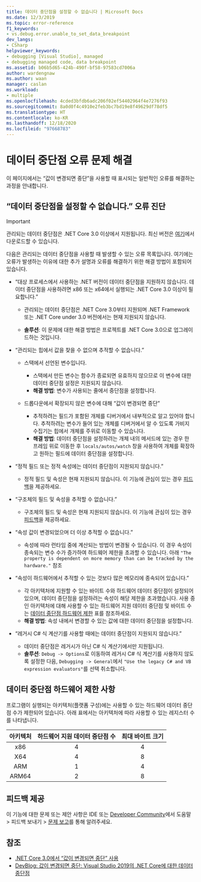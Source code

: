 ```yaml
---
title: 데이터 중단점을 설정할 수 없습니다 | Microsoft Docs
ms.date: 12/3/2019
ms.topic: error-reference
f1_keywords:
- vs.debug.error.unable_to_set_data_breakpoint
dev_langs:
- CSharp
helpviewer_keywords:
- debugging [Visual Studio], managed
- debugging managed code, data breakpoint
ms.assetid: b06b5d65-424b-490f-bf58-97583cd7006a
author: wardengnaw
ms.author: waan
manager: caslan
ms.workload:
- multiple
ms.openlocfilehash: 4cded3bfdb6adc206f02ef54402964f4e7276f93
ms.sourcegitcommit: 8a0d0f4c4910e2feb3bc7bd19e8f49629df78df5
ms.translationtype: HT
ms.contentlocale: ko-KR
ms.lasthandoff: 12/18/2020
ms.locfileid: "97668783"
---
```

# <a name="troubleshooting-data-breakpoint-errors"></a>데이터 중단점 오류 문제 해결
이 페이지에서는 “값이 변경되면 중단”을 사용할 때 표시되는 일반적인 오류를 해결하는 과정을 안내합니다.

## <a name="diagnosing-unable-to-set-data-breakpoint-errors"></a>“데이터 중단점을 설정할 수 없습니다.” 오류 진단
> [!IMPORTANT]
> 관리되는 데이터 중단점은 .NET Core 3.0 이상에서 지원됩니다. 최신 버전은 [여기](https://dotnet.microsoft.com/download)에서 다운로드할 수 있습니다.

다음은 관리되는 데이터 중단점을 사용할 때 발생할 수 있는 오류 목록입니다. 여기에는 오류가 발생하는 이유에 대한 추가 설명과 오류를 해결하기 위한 해결 방법이 포함되어 있습니다.

- “대상 프로세스에서 사용하는 .NET 버전이 데이터 중단점을 지원하지 않습니다. 데이터 중단점을 사용하려면 x86 또는 x64에서 실행되는 .NET Core 3.0 이상이 필요합니다.”

  - 관리되는 데이터 중단점은 .NET Core 3.0부터 지원되며 .NET Framework 또는 .NET Core under 3.0 버전에서는 현재 지원되지 않습니다. 
    
  - **솔루션**: 이 문제에 대한 해결 방법은 프로젝트를 .NET Core 3.0으로 업그레이드하는 것입니다.

- “관리되는 힙에서 값을 찾을 수 없으며 추적할 수 없습니다.”
  - 스택에서 선언된 변수입니다.
    - 스택에서 만든 변수는 함수가 종료되면 유효하지 않으므로 이 변수에 대한 데이터 중단점 설정은 지원되지 않습니다.
    - **해결 방법**: 변수가 사용되는 줄에서 중단점을 설정합니다.

  - 드롭다운에서 확장되지 않은 변수에 대해 “값이 변경되면 중단”
    - 추적하려는 필드가 포함된 개체를 디버거에서 내부적으로 알고 있어야 합니다. 추적하려는 변수가 들어 있는 개체를 디버거에서 알 수 있도록 가비지 수집기는 힙에서 개체를 주위로 이동할 수 있습니다. 
    - **해결 방법**: 데이터 중단점을 설정하려는 개체 내의 메서드에 있는 경우 한 프레임 위로 이동한 후 `locals/autos/watch` 창을 사용하여 개체를 확장하고 원하는 필드에 데이터 중단점을 설정합니다.

- “정적 필드 또는 정적 속성에는 데이터 중단점이 지원되지 않습니다.”
    
  - 정적 필드 및 속성은 현재 지원되지 않습니다. 이 기능에 관심이 있는 경우 [피드백](#provide-feedback)을 제공하세요.

- “구조체의 필드 및 속성을 추적할 수 없습니다.”

  - 구조체의 필드 및 속성은 현재 지원되지 않습니다. 이 기능에 관심이 있는 경우 [피드백](#provide-feedback)을 제공하세요.

- “속성 값이 변경되었으며 더 이상 추적할 수 없습니다.”

  - 속성에 따라 런타임 중에 계산되는 방법이 변경될 수 있습니다. 이 경우 속성이 종속되는 변수 수가 증가하여 하드웨어 제한을 초과할 수 있습니다. 아래 `"The property is dependent on more memory than can be tracked by the hardware."` 참조

- “속성이 하드웨어에서 추적할 수 있는 것보다 많은 메모리에 종속되어 있습니다.”
    
  - 각 아키텍처에 지원할 수 있는 바이트 수와 하드웨어 데이터 중단점이 설정되어 있으며, 데이터 중단점을 설정하려는 속성이 해당 제한을 초과했습니다. 사용 중인 아키텍처에 대해 사용할 수 있는 하드웨어 지원 데이터 중단점 및 바이트 수는 [데이터 중단점 하드웨어 제한](#data-breakpoint-hardware-limitations) 표를 참조하세요. 
  - **해결 방법**: 속성 내에서 변경할 수 있는 값에 대한 데이터 중단점을 설정합니다.

- “레거시 C# 식 계산기를 사용할 때에는 데이터 중단점이 지원되지 않습니다.”

  - 데이터 중단점은 레거시가 아닌 C# 식 계산기에서만 지원됩니다. 
  - **솔루션**: `Debug -> Options`로 이동하여 레거시 C# 식 계산기를 사용하지 않도록 설정한 다음, `Debugging -> General`에서 `"Use the legacy C# and VB expression evaluators"`를 선택 취소합니다.

## <a name="data-breakpoint-hardware-limitations"></a>데이터 중단점 하드웨어 제한 사항

프로그램이 실행되는 아키텍처(플랫폼 구성)에는 사용할 수 있는 하드웨어 데이터 중단점 수가 제한되어 있습니다. 아래 표에서는 아키텍처에 따라 사용할 수 있는 레지스터 수를 나타냅니다.

| 아키텍처 | 하드웨어 지원 데이터 중단점 수 | 최대 바이트 크기|
| :-------------: |:-------------:| :-------------:|
| x86 | 4 | 4 |
| X64 | 4 | 8 |
| ARM | 1 | 4 |
| ARM64 | 2 | 8 |

## <a name="provide-feedback"></a>피드백 제공

이 기능에 대한 문제 또는 제안 사항은 IDE 또는 [Developer Community](https://aka.ms/feedback/suggest?space=8)에서 도움말 > 피드백 보내기 > [문제 보고](../ide/how-to-report-a-problem-with-visual-studio.md)를 통해 알려주세요.

## <a name="see-also"></a>참조

- [.NET Core 3.0에서 “값이 변경되면 중단” 사용](using-breakpoints.md#BKMK_set_a_data_breakpoint_native_cplusplus)
- [DevBlog: 값이 변경되면 중단: Visual Studio 2019의 .NET Core에 대한 데이터 중단점](https://devblogs.microsoft.com/visualstudio/break-when-value-changes-data-breakpoints-for-net-core-in-visual-studio-2019/)
